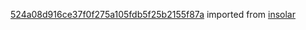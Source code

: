 [524a08d916ce37f0f275a105fdb5f25b2155f87a](https://github.com/insolar/insolar/commit/524a08d916ce37f0f275a105fdb5f25b2155f87a) imported from [insolar](https://github.com/insolar/insolar)
